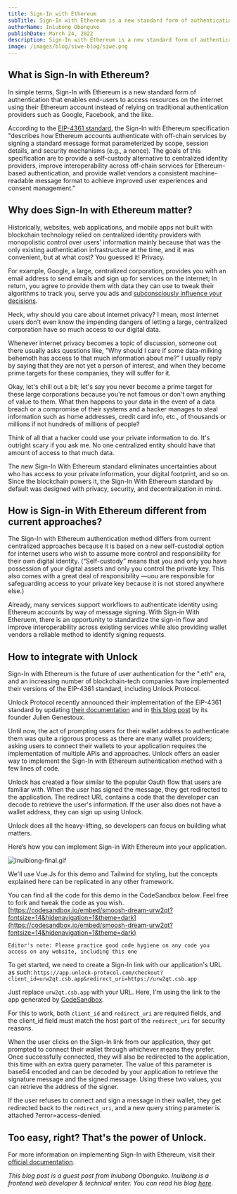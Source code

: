 ```yaml
---
title: Sign-In with Ethereum
subTitle: Sign-In with Ethereum is a new standard form of authentication
authorName: Iniubong Obonguko
publishDate: March 24, 2022
description: Sign-In with Ethereum is a new standard form of authentication that enables end-users to access resources on the internet using their Ethereum account.
image: /images/blog/siwe-blog/siwe.png
---
```


## What is Sign-In with Ethereum?

In simple terms, Sign-In with Ethereum is a new standard form of authentication that enables end-users to access resources on the internet using their Ethereum account instead of relying on traditional authentication providers such as Google, Facebook, and the like.

According to the [EIP-4361 standard](https://eips.ethereum.org/EIPS/eip-4361), the Sign-In with Ethereum specification "describes how Ethereum accounts authenticate with off-chain services by signing a standard message format parameterized by scope, session details, and security mechanisms (e.g., a nonce). The goals of this specification are to provide a self-custody alternative to centralized identity providers, improve interoperability across off-chain services for Ethereum-based authentication, and provide wallet vendors a consistent machine-readable message format to achieve improved user experiences and consent management." 

## Why does Sign-In with Ethereum matter?
Historically, websites, web applications, and mobile apps not built with blockchain technology relied on centralized identity providers with monopolistic control over users' information mainly because that was the only existing authentication infrastructure at the time, and it was convenient, but at what cost? You guessed it! Privacy.

For example, Google, a large, centralized corporation, provides you with an email address to send emails and sign up for services on the internet; In return, you agree to provide them with data they can use to tweak their algorithms to track you, serve you ads and [subconsciously influence your decisions](https://knowledge.wharton.upenn.edu/article/algorithms-decision-making/).

Heck, why should you care about internet privacy? I mean, most internet users don't even know the impending dangers of letting a large, centralized corporation have so much access to our digital data. 

Whenever internet privacy becomes a topic of discussion, someone out there usually asks questions like, "Why should I care if some data-milking behemoth has access to that much information about me?" I usually reply by saying that they are not yet a person of interest, and when they become prime targets for these companies, they will suffer for it.

Okay, let's chill out a bit; let's say you never become a prime target for these large corporations because you're not famous or don't own anything of value to them. What then happens to your data in the event of a data breach or a compromise of their systems and a hacker manages to steal information such as home addresses, credit card info, etc., of thousands or millions if not hundreds of millions of people?

Think of all that a hacker could use your private information to do. It's outright scary if you ask me. No one centralized entity should have that amount of access to that much data.

The new Sign-In With Ethereum standard eliminates uncertainties about who has access to your private information, your digital footprint, and so on. Since the blockchain powers it, the Sign-In With Ethereum standard by default was designed with privacy, security, and decentralization in mind.

## How is Sign-in With Ethereum different from current approaches?

The Sign-In with Ethereum authentication method differs from current centralized approaches because it is based on a new self-custodial option for internet users who wish to assume more control and responsibility for their own digital identity. (“Self-custody” means that you and only you have possession of your digital assets and only you control the private key. This also comes with a great deal of responsibility —uou are responsible for safeguarding access to your private key because it is not stored anywhere else.)

Already, many services support workflows to authenticate identity using Ethereum accounts by way of message signing. With Sign-in With Etheruem, there is an opportunity to standardize the sign-in flow and improve interoperability across existing services while also providing wallet vendors a reliable method to identify signing requests.

## How to integrate with Unlock

Sign-In with Ethereum is the future of user authentication for the ".eth" era, and an increasing number of blockchain-tech companies have implemented their versions of the EIP-4361 standard, including Unlock Protocol.

Unlock Protocol recently announced their implementation of the EIP-4361 standard by updating [their documentation](https://docs.unlock-protocol.com/unlock/developers/sign-in-with-ethereum) and in [this blog post](https://unlock-protocol.com/blog/sign-in-with-ethereum) by its founder Julien Genestoux.

Until now, the act of prompting users for their wallet address to authenticate them was quite a rigorous process as there are many wallet providers; asking users to connect their wallets to your application requires the implementation of multiple APIs and approaches. Unlock offers an easier way to implement the Sign-In with Ethereum authentication method with a few lines of code.

Unlock has created a flow similar to the popular Oauth flow that users are familiar with. When the user has signed the message, they get redirected to the application. The redirect URL contains a code that the developer can decode to retrieve the user's information. If the user also does not have a wallet address, they can sign up using Unlock. 

Unlock does all the heavy-lifting, so developers can focus on building what matters. 

Here’s how you can implement Sign-in With Ethereum into your application.

![inuibiong-final.gif](/images/blog/siwe-blog/inuibiong-final.gif)

We'll use Vue.Js for this demo and Tailwind for styling, but the concepts explained here can be replicated in any other framework.

You can find all the code for this demo in the CodeSandbox below. Feel free to fork and tweak the code as you wish.
[https://codesandbox.io/embed/smoosh-dream-urw2qt?fontsize=14&hidenavigation=1&theme=dark](https://codesandbox.io/embed/smoosh-dream-urw2qt?fontsize=14&hidenavigation=1&theme=dark)

`Editor's note: Please practice good code hygiene on any code you access on any website, including this one` 

To get started, we need to create a Sign-In link with our application's URL as such:
`https://app.unlock-protocol.com/checkout?client_id=urw2qt.csb.app&redirect_uri=https://urw2qt.csb.app`

Just replace `urw2qt.csb.app` with your URL. Here, I'm using the link to the app generated by [CodeSandbox](https://urw2qt.csb.app).

For this to work, both `client_id` and `redirect_uri` are required fields, and the client_id field must match the host part of the `redirect_uri` for security reasons.

When the user clicks on the Sign-In link from our application, they get prompted to connect their wallet through whichever means they prefer. Once successfully connected, they will also be redirected to the application, this time with an extra query parameter. The value of this parameter is base64 encoded and can be decoded by your application to retrieve the signature message and the signed message. Using these two values, you can retrieve the address of the signer.

If the user refuses to connect and sign a message in their wallet, they get redirected back to the `redirect_uri`, and a new query string parameter is attached ?error=access-denied.

## Too easy, right? That's the power of Unlock.

For more information on implementing Sign-In with Ethereum, visit their [official documentation](https://docs.unlock-protocol.com/unlock/developers/sign-in-with-ethereum).

_This blog post is a guest post from Iniubong Obonguko. Inuibong is a frontend web developer & technical writer. You can read his blog [here](https://blog.iniubongobonguko.com/)._
